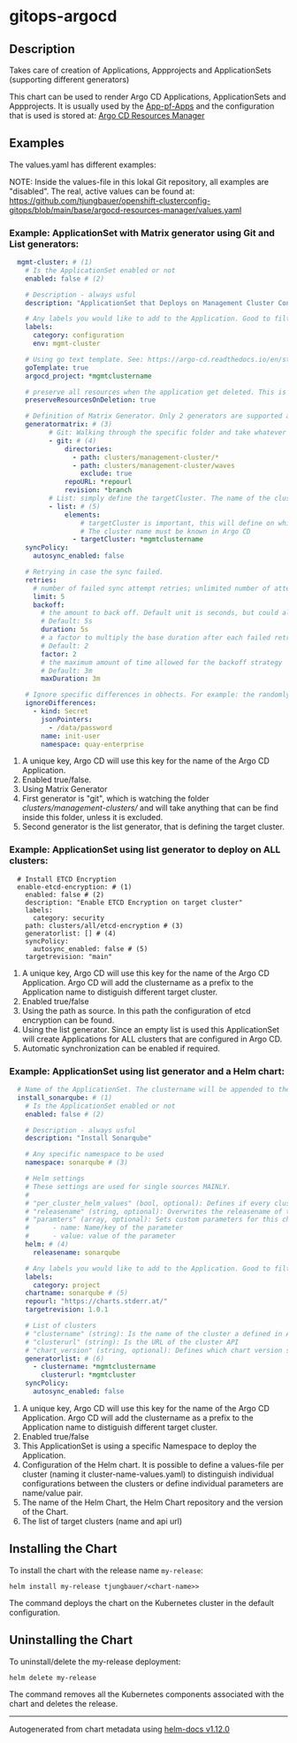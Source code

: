 

# gitops-argocd



  ## Description

  Takes care of creation of Applications, Appprojects and ApplicationSets (supporting different generators)

This chart can be used to render Argo CD Applications, ApplicationSets and Appprojects.
It is usually used by the [App-pf-Apps](https://github.com/tjungbauer/openshift-clusterconfig-gitops/tree/main/base/init_app_of_apps) and the configuration
that is used is stored at: [Argo CD Resources Manager](https://github.com/tjungbauer/openshift-clusterconfig-gitops/blob/main/base/argocd-resources-manager/values.yaml)

## Examples

The values.yaml has different examples:

NOTE: Inside the values-file in this lokal Git repository, all examples are "disabled". The real, active values can be found at: https://github.com/tjungbauer/openshift-clusterconfig-gitops/blob/main/base/argocd-resources-manager/values.yaml

### Example: ApplicationSet with Matrix generator using Git and List generators:

```yaml
  mgmt-cluster: # (1)
    # Is the ApplicationSet enabled or not
    enabled: false # (2)

    # Description - always usful
    description: "ApplicationSet that Deploys on Management Cluster Configuration (using Matrix Generator)"

    # Any labels you would like to add to the Application. Good to filter it in the Argo CD UI.
    labels:
      category: configuration
      env: mgmt-cluster

    # Using go text template. See: https://argo-cd.readthedocs.io/en/stable/operator-manual/applicationset/GoTemplate/
    goTemplate: true
    argocd_project: *mgmtclustername

    # preserve all resources when the application get deleted. This is useful to keep that workload even if Argo CD is removed or severely changed.
    preserveResourcesOnDeletion: true

    # Definition of Matrix Generator. Only 2 generators are supported at the moment
    generatormatrix: # (3)
          # Git: Walking through the specific folder and take whatever is there.
          - git: # (4)
              directories:
                - path: clusters/management-cluster/*
                - path: clusters/management-cluster/waves
                  exclude: true
              repoURL: *repourl
              revision: *branch
          # List: simply define the targetCluster. The name of the cluster must be known by Argo CD
          - list: # (5)
              elements:
                  # targetCluster is important, this will define on which cluster it will be rolled out.
                  # The cluster name must be known in Argo CD
                - targetCluster: *mgmtclustername
    syncPolicy:
      autosync_enabled: false

    # Retrying in case the sync failed.
    retries:
      # number of failed sync attempt retries; unlimited number of attempts if less than 0
      limit: 5
      backoff:
        # the amount to back off. Default unit is seconds, but could also be a duration (e.g. "2m", "1h")
        # Default: 5s
        duration: 5s
        # a factor to multiply the base duration after each failed retry
        # Default: 2
        factor: 2
        # the maximum amount of time allowed for the backoff strategy
        # Default: 3m
        maxDuration: 3m

    # Ignore specific differences in obhects. For example: the randomly generated password string in the secret for Quay.
    ignoreDifferences:
      - kind: Secret
        jsonPointers:
          - /data/password
        name: init-user
        namespace: quay-enterprise
```
1. A unique key, Argo CD will use this key for the name of the Argo CD Application.
2. Enabled true/false.
3. Using Matrix Generator
4. First generator is "git", which is watching the folder *clusters/management-clusters/* and will take anything that can be find inside this folder, unless it is excluded.
5. Second generator is the list generator, that is defining the target cluster.

### Example: ApplicationSet using list generator to deploy on ALL clusters:

```ymal
  # Install ETCD Encryption
  enable-etcd-encryption: # (1)
    enabled: false # (2)
    description: "Enable ETCD Encryption on target cluster"
    labels:
      category: security
    path: clusters/all/etcd-encryption # (3)
    generatorlist: [] # (4)
    syncPolicy:
      autosync_enabled: false # (5)
    targetrevision: "main"
```
1. A unique key, Argo CD will use this key for the name of the Argo CD Application. Argo CD will add the clustername as a prefix to the Application name to distiguish different target cluster.
2. Enabled true/false
3. Using the path as source. In this path the configuration of etcd encryption can be found.
4. Using the list generator. Since an empty list is used this ApplicationSet will create Applications for ALL clusters that are configured in Argo CD.
5. Automatic synchronization can be enabled if required.

### Example: ApplicationSet using list generator and a Helm chart:

```yaml
  # Name of the ApplicationSet. The clustername will be appended to the Application
  install_sonarqube: # (1)
    # Is the ApplicationSet enabled or not
    enabled: false # (2)

    # Description - always usful
    description: "Install Sonarqube"

    # Any specific namespace to be used
    namespace: sonarqube # (3)

    # Helm settings
    # These settings are used for single sources MAINLY.
    #
    # "per_cluster_helm_values" (bool, optional): Defines if every cluster known in Argo CD is using a spearate values-file. This values-file must be named <cluster-name>-values.yaml
    # "releasename" (string, optional): Overwrites the releasename of the chart
    # "paramters" (array, optional): Sets custom parameters for this chart. The list looks like:
    #      - name: Name/key of the parameter
    #      - value: value of the parameter
    helm: # (4)
      releasename: sonarqube

    # Any labels you would like to add to the Application. Good to filter it in the Argo CD UI.
    labels:
      category: project
    chartname: sonarqube # (5)
    repourl: "https://charts.stderr.at/"
    targetrevision: 1.0.1

    # List of clusters
    # "clustername" (string): Is the name of the cluster a defined in Argo CD
    # "clusterurl" (string): Is the URL of the cluster API
    # "chart_version" (string, optional): Defines which chart version shall be deployed on each cluster.
    generatorlist: # (6)
      - clustername: *mgmtclustername
        clusterurl: *mgmtcluster
    syncPolicy:
      autosync_enabled: false
```
1. A unique key, Argo CD will use this key for the name of the Argo CD Application. Argo CD will add the clustername as a prefix to the Application name to distiguish different target cluster.
2. Enabled true/false
3. This ApplicationSet is using a specific Namespace to deploy the Application.
4. Configuration of the Helm chart. It is possible to define a values-file per cluster (naming it cluster-name-values.yaml) to distinguish individual configurations between the clusters or define individual parameters are name/value pair.
5. The name of the Helm Chart, the Helm Chart repository and the version of the Chart.
6. The list of target clusters (name and api url)

## Installing the Chart

To install the chart with the release name `my-release`:

```console
helm install my-release tjungbauer/<chart-name>>
```

The command deploys the chart on the Kubernetes cluster in the default configuration.

## Uninstalling the Chart

To uninstall/delete the my-release deployment:

```console
helm delete my-release
```

The command removes all the Kubernetes components associated with the chart and deletes the release.

----------------------------------------------
Autogenerated from chart metadata using [helm-docs v1.12.0](https://github.com/norwoodj/helm-docs/releases/v1.12.0)
